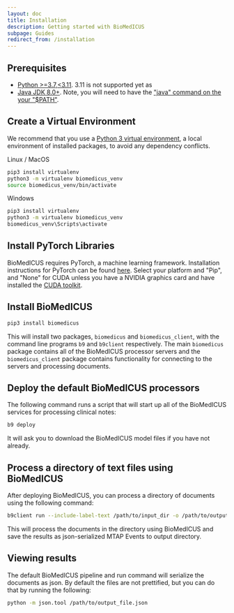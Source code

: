 ```yaml
---
layout: doc
title: Installation
description: Getting started with BioMedICUS
subpage: Guides
redirect_from: /installation
---
```


## Prerequisites

- [Python >=3.7,<3.11](https://www.python.org/). 3.11 is not supported yet as 
- [Java JDK 8.0+](https://adoptium.net). Note, you will need to have the ["java" command on the your "$PATH"](https://www.java.com/en/download/help/path.xml).

## Create a Virtual Environment

We recommend that you use a [Python 3 virtual environment](https://docs.python-guide.org/dev/virtualenvs/#lower-level-virtualenv), a local environment of installed packages, to avoid any dependency conflicts.

Linux / MacOS
```bash
pip3 install virtualenv
python3 -m virtualenv biomedicus_venv
source biomedicus_venv/bin/activate
```

Windows
```bat
pip3 install virtualenv
python3 -m virtualenv biomedicus_venv
biomedicus_venv\Scripts\activate
```

## Install PyTorch Libraries

BioMedICUS requires PyTorch, a machine learning framework. Installation instructions for PyTorch can be found [here](https://pytorch.org/get-started/locally/). Select your platform and "Pip", and "None" for CUDA unless you have a NVIDIA graphics card and have installed the [CUDA toolkit](https://developer.nvidia.com/cuda-downloads).

## Install BioMedICUS

```bash
pip3 install biomedicus
```

This will install two packages, ``biomedicus`` and ``biomedicus_client``, with the command line programs ``b9`` and ``b9client`` respectively. The main ``biomedicus`` package contains all of the BioMedICUS processor servers and the ``biomedicus_client`` package contains functionality for connecting to the servers and processing documents.

## Deploy the default BioMedICUS processors

The following command runs a script that will start up all of the BioMedICUS services for processing clinical notes:

```bash
b9 deploy
```

It will ask you to download the BioMedICUS model files if you have not already.

## Process a directory of text files using BioMedICUS

After deploying BioMedICUS, you can process a directory of documents using the following command:

```bash
b9client run --include-label-text /path/to/input_dir -o /path/to/output_dir
```

This will process the documents in the directory using BioMedICUS and save the results as json-serialized MTAP Events to output directory.

## Viewing results

The default BioMedICUS pipeline and run command will serialize the documents as json. By default the files are not prettified, but you can do that by running the following:

```bash
python -m json.tool /path/to/output_file.json
```

